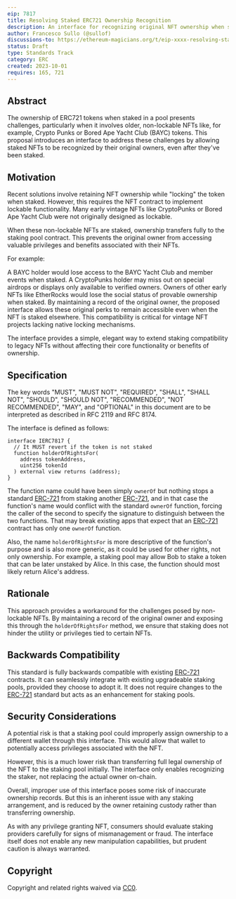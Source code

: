 ```yaml
---
eip: 7817
title: Resolving Staked ERC721 Ownership Recognition
description: An interface for recognizing original NFT ownership when staked to unsupported contracts.
author: Francesco Sullo (@sullof)
discussions-to: https://ethereum-magicians.org/t/eip-xxxx-resolving-staked-erc721-ownership-recognition/15967
status: Draft
type: Standards Track
category: ERC
created: 2023-10-01
requires: 165, 721
---
```


## Abstract
The ownership of ERC721 tokens when staked in a pool presents challenges, particularly when it involves older, non-lockable NFTs like, for example, Crypto Punks or Bored Ape Yacht Club (BAYC) tokens. This proposal introduces an interface to address these challenges by allowing staked NFTs to be recognized by their original owners, even after they've been staked.

## Motivation 
Recent solutions involve retaining NFT ownership while "locking" the token when staked. However, this requires the NFT contract to implement lockable functionality. Many early vintage NFTs like CryptoPunks or Bored Ape Yacht Club were not originally designed as lockable.

When these non-lockable NFTs are staked, ownership transfers fully to the staking pool contract. This prevents the original owner from accessing valuable privileges and benefits associated with their NFTs.

For example:

A BAYC holder would lose access to the BAYC Yacht Club and member events when staked.
A CryptoPunks holder may miss out on special airdrops or displays only available to verified owners.
Owners of other early NFTs like EtherRocks would lose the social status of provable ownership when staked.
By maintaining a record of the original owner, the proposed interface allows these original perks to remain accessible even when the NFT is staked elsewhere. This compatibility is critical for vintage NFT projects lacking native locking mechanisms.

The interface provides a simple, elegant way to extend staking compatibility to legacy NFTs without affecting their core functionality or benefits of ownership.

## Specification

The key words "MUST", "MUST NOT", "REQUIRED", "SHALL", "SHALL NOT", "SHOULD", "SHOULD NOT", "RECOMMENDED", "NOT RECOMMENDED", "MAY", and "OPTIONAL" in this document are to be interpreted as described in RFC 2119 and RFC 8174.

The interface is defined as follows:

```solidity
interface IERC7817 {
  // It MUST revert if the token is not staked
  function holderOfRightsFor(
    address tokenAddress,
    uint256 tokenId
  ) external view returns (address);
}
```

The function name could have been simply `ownerOf` but nothing stops a standard [ERC-721](./eip-721.md) from staking another [ERC-721](./eip-721.md), and in that case the function's name would conflict with the standard `ownerOf` function, forcing the caller of the second to specify the signature to distinguish between the two functions. That may break existing apps that expect that an [ERC-721](./eip-721.md) contract has only one `ownerOf` function.

Also, the name `holderOfRightsFor` is more descriptive of the function's purpose and is also more generic, as it could be used for other rights, not only ownership. For example, a staking pool may allow Bob to stake a token that can be later unstaked by Alice. In this case, the function should most likely return Alice's address.

## Rationale

This approach provides a workaround for the challenges posed by non-lockable NFTs. By maintaining a record of the original owner and exposing this through the `holderOfRightsFor` method, we ensure that staking does not hinder the utility or privileges tied to certain NFTs.

## Backwards Compatibility

This standard is fully backwards compatible with existing [ERC-721](./eip-721.md) contracts. It can seamlessly integrate with existing upgradeable staking pools, provided they choose to adopt it. It does not require changes to the [ERC-721](./eip-721.md) standard but acts as an enhancement for staking pools.

## Security Considerations

A potential risk is that a staking pool could improperly assign ownership to a different wallet through this interface. This would allow that wallet to potentially access privileges associated with the NFT.

However, this is a much lower risk than transferring full legal ownership of the NFT to the staking pool initially. The interface only enables recognizing the staker, not replacing the actual owner on-chain.

Overall, improper use of this interface poses some risk of inaccurate ownership records. But this is an inherent issue with any staking arrangement, and is reduced by the owner retaining custody rather than transferring ownership.

As with any privilege granting NFT, consumers should evaluate staking providers carefully for signs of mismanagement or fraud. The interface itself does not enable any new manipulation capabilities, but prudent caution is always warranted.

## Copyright

Copyright and related rights waived via [CC0](../LICENSE.md).
